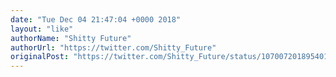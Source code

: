 ```yaml
---
date: "Tue Dec 04 21:47:04 +0000 2018"
layout: "like"
authorName: "Shitty Future"
authorUrl: "https://twitter.com/Shitty_Future"
originalPost: "https://twitter.com/Shitty_Future/status/1070072018954010624"
---
```

